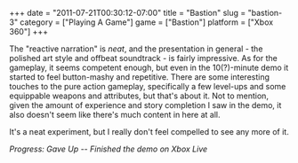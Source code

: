+++
date = "2011-07-21T00:30:12-07:00"
title = "Bastion"
slug = "bastion-3"
category = ["Playing A Game"]
game = ["Bastion"]
platform = ["Xbox 360"]
+++

The "reactive narration" is <i>neat</i>, and the presentation in general - the polished art style and offbeat soundtrack - is fairly impressive.  As for the gameplay, it seems competent enough, but even in the 10(?)-minute demo it started to feel button-mashy and repetitive.  There are some interesting touches to the pure action gameplay, specifically a few level-ups and some equippable weapons and attributes, but that's about it.  Not to mention, given the amount of experience and story completion I saw in the demo, it also doesn't seem like there's much content in here at all.

It's a neat experiment, but I really don't feel compelled to see any more of it.

<i>Progress: Gave Up -- Finished the demo on Xbox Live</i>